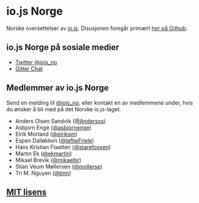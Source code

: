 # io.js Norge

Norske oversettelser av [io.js](https://iojs.org/). Disusjonen foregår primært
[her på Github](https://github.com/iojs/iojs-no/issues).

## io.js Norge på sosiale medier

* [Twitter @iojs_no](https://twitter.com/iojs_no)
* [Gitter Chat](https://gitter.im/iojs/iojs-no)

## Medlemmer av io.js Norge

Send en melding til [@iojs_no](https://twitter.com/iojs_no), eller kontakt en av
medlemmene under, hvis du ønsker å bli med på det Norske io.js-laget.

* Anders Olsen Sandvik ([@Andersos](https://github.com/Andersos))
* Asbjorn Enge ([@asbjornenge](https://github.com/asbjornenge))
* Eirik Morland ([@eiriksm](https://github.com/eiriksm))
* Espen Dalløkken ([@leftieFriele](https://github.com/leftieFriele))
* Hans Kristian Flaatten ([@starefossen](https://github.com/starefossen))
* Martin Ek ([@ekmartin](https://github.com/ekmartin))
* Mikael Brevik ([@mikaelbr](https://github.com/mikaelbr))
* Stian Veum Møllersen ([@mollerse](https://github.com/mollerse))
* Tri M. Nguyen ([@tmn](https://github.com/tmn))

## [MIT lisens](https://github.com/iojs/iojs-no/blob/master/LICENSE)

